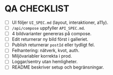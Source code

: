 # QA CHECKLIST

- [ ] UI följer `UI_SPEC.md` (layout, interaktioner, a11y).
- [ ] `/api/compose` uppfyller `API_SPEC.md`.
- [ ] 4 bildvarianter genereras på compose.
- [ ] Edit returnerar ny bild först i galleriet.
- [ ] Publish returnerar `postId` eller tydligt fel.
- [ ] Felhantering: nätverk, kvot, auth.
- [ ] Miljövariabler korrekta i prod.
- [ ] Loggar/sentry utan hemligheter.
- [ ] README beskriver setup och begränsningar.
